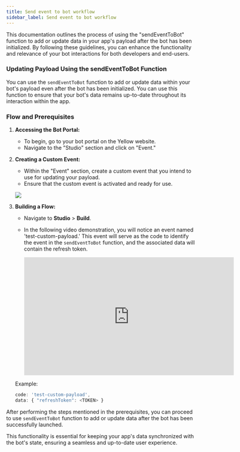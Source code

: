 ```yaml
---
title: Send event to bot workflow
sidebar_label: Send event to bot workflow
--- 
```


This documentation outlines the process of using the "sendEventToBot" function to add or update data in your app's payload after the bot has been initialized. By following these guidelines, you can enhance the functionality and relevance of your bot interactions for both developers and end-users.

### Updating Payload Using the sendEventToBot Function

You can use the `sendEventToBot` function to add or update data within your bot's payload even after the bot has been initialized. You can use this function to ensure that your bot's data remains up-to-date throughout its interaction within the app.

### Flow and Prerequisites

1. **Accessing the Bot Portal:**
   * To begin, go to your bot portal on the Yellow website.
   * Navigate to the "Studio" section and click on "Event."

2. **Creating a Custom Event:**
   * Within the "Event" section, create a custom event that you intend to use for updating your payload.
   * Ensure that the custom event is activated and ready for use.

    ![](https://cdn.yellowmessenger.com/iTyyzmiSQQJE1696398591121.png)



3. **Building a Flow:**
   * Navigate to **Studio** > **Build**.
   * In the following video demonstration, you will notice an event named 'test-custom-payload.' This event will serve as the code to identify the event in the `sendEventToBot` function, and the associated data will contain the refresh token.

     <iframe width="560" height="315" src="https://www.youtube.com/embed/FPg5O84rXJs" title="YouTube video player" frameborder="0" allow="autoplay; clipboard-write; picture-in-picture" allowfullscreen></iframe>

   Example:
   ```javascript
   code: 'test-custom-payload',
   data: { "refreshToken": <TOKEN> }
   ```

After performing the steps mentioned in the prerequisites, you can proceed to use `sendEventToBot` function to add or update data after the bot has been successfully launched.

This functionality is essential for keeping your app's data synchronized with the bot's state, ensuring a seamless and up-to-date user experience.